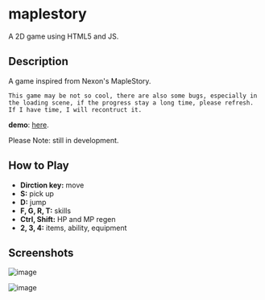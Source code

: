 # maplestory

A 2D game using HTML5 and JS.


## Description
A game inspired from Nexon's MapleStory.

``This game may be not so cool, there are also some bugs, especially in the loading scene, if the progress stay a long time, please refresh. If I have time, I will recontruct it.``

**demo**: [here](https://gq33352190hf8110.github.io/maplestory).

Please Note: still in development.

## How to Play
- **Dirction key:** move
- **S:** pick up
- **D:** jump
- **F, G, R, T:** skills
- **Ctrl, Shift:** HP and MP regen
- **2, 3, 4:** items, ability, equipment

## Screenshots
![image](screenshots/maplestory1.jpg)

![image](screenshots/maplestory2.jpg)
